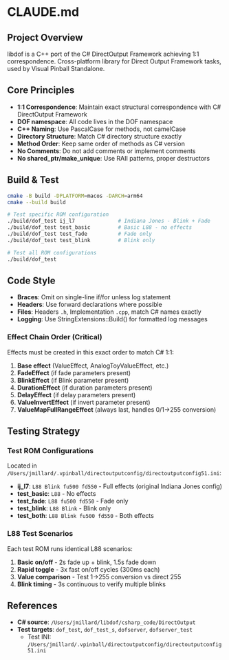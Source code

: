 # CLAUDE.md

## Project Overview
libdof is a C++ port of the C# DirectOutput Framework achieving 1:1 correspondence. Cross-platform library for Direct Output Framework tasks, used by Visual Pinball Standalone.

## Core Principles
- **1:1 Correspondence**: Maintain exact structural correspondence with C# DirectOutput Framework
- **DOF namespace**: All code lives in the DOF namespace  
- **C++ Naming**: Use PascalCase for methods, not camelCase
- **Directory Structure**: Match C# directory structure exactly
- **Method Order**: Keep same order of methods as C# version
- **No Comments**: Do not add comments or implement comments
- **No shared_ptr/make_unique**: Use RAII patterns, proper destructors

## Build & Test
```bash
cmake -B build -DPLATFORM=macos -DARCH=arm64
cmake --build build

# Test specific ROM configuration
./build/dof_test ij_l7              # Indiana Jones - Blink + Fade
./build/dof_test test_basic         # Basic L88 - no effects  
./build/dof_test test_fade          # Fade only
./build/dof_test test_blink         # Blink only

# Test all ROM configurations
./build/dof_test
```

## Code Style
- **Braces**: Omit on single-line if/for unless log statement
- **Headers**: Use forward declarations where possible
- **Files**: Headers `.h`, Implementation `.cpp`, match C# names exactly
- **Logging**: Use StringExtensions::Build() for formatted log messages

### Effect Chain Order (Critical)
Effects must be created in this exact order to match C# 1:1:
1. **Base effect** (ValueEffect, AnalogToyValueEffect, etc.)
2. **FadeEffect** (if fade parameters present)
3. **BlinkEffect** (if Blink parameter present)  
4. **DurationEffect** (if duration parameters present)
5. **DelayEffect** (if delay parameters present)
6. **ValueInvertEffect** (if invert parameter present)
7. **ValueMapFullRangeEffect** (always last, handles 0/1→255 conversion)

## Testing Strategy

### Test ROM Configurations
Located in `/Users/jmillard/.vpinball/directoutputconfig/directoutputconfig51.ini`:
- **ij_l7**: `L88 Blink fu500 fd550` - Full effects (original Indiana Jones config)
- **test_basic**: `L88` - No effects
- **test_fade**: `L88 fu500 fd550` - Fade only
- **test_blink**: `L88 Blink` - Blink only  
- **test_both**: `L88 Blink fu500 fd550` - Both effects

### L88 Test Scenarios
Each test ROM runs identical L88 scenarios:
1. **Basic on/off** - 2s fade up + blink, 1.5s fade down
2. **Rapid toggle** - 3x fast on/off cycles (300ms each)
3. **Value comparison** - Test 1→255 conversion vs direct 255
4. **Blink timing** - 3s continuous to verify multiple blinks

## References
- **C# source**: `/Users/jmillard/libdof/csharp_code/DirectOutput`
- **Test targets**: `dof_test`, `dof_test_s`, `dofserver`, `dofserver_test`
  - Test INI: `/Users/jmillard/.vpinball/directoutputconfig/directoutputconfig51.ini`